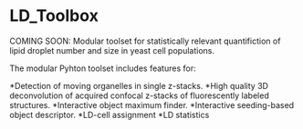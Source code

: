 # LD_Toolbox
COMING SOON: Modular toolset for statistically relevant quantifiction of lipid droplet number and size in yeast cell populations.

The modular Pyhton toolset includes features for:
 
*Detection of moving organelles in single z-stacks. 
*High quality 3D deconvolution of acquired confocal z-stacks of fluorescently labeled structures. 
*Interactive object maximum finder. 
*Interactive seeding-based object descriptor. 
*LD-cell assignment
*LD statistics
